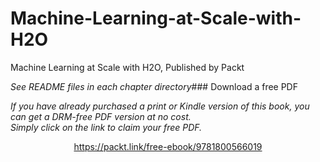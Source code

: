 


# Machine-Learning-at-Scale-with-H2O
Machine Learning at Scale with H2O, Published by Packt

_See README files in each chapter directory_### Download a free PDF

 <i>If you have already purchased a print or Kindle version of this book, you can get a DRM-free PDF version at no cost.<br>Simply click on the link to claim your free PDF.</i>
<p align="center"> <a href="https://packt.link/free-ebook/9781800566019">https://packt.link/free-ebook/9781800566019 </a> </p>